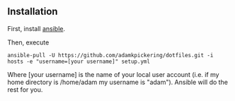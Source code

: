 Installation
------------

First, install [ansible][1].

Then, execute

    ansible-pull -U https://github.com/adamkpickering/dotfiles.git -i hosts -e "username=[your username]" setup.yml

Where [your username] is the name of your local user account (i.e. if my home directory is /home/adam my username is "adam"). Ansible will do the rest for you.

[1]: http://docs.ansible.com/ansible/latest/installation_guide/intro_installation.html
